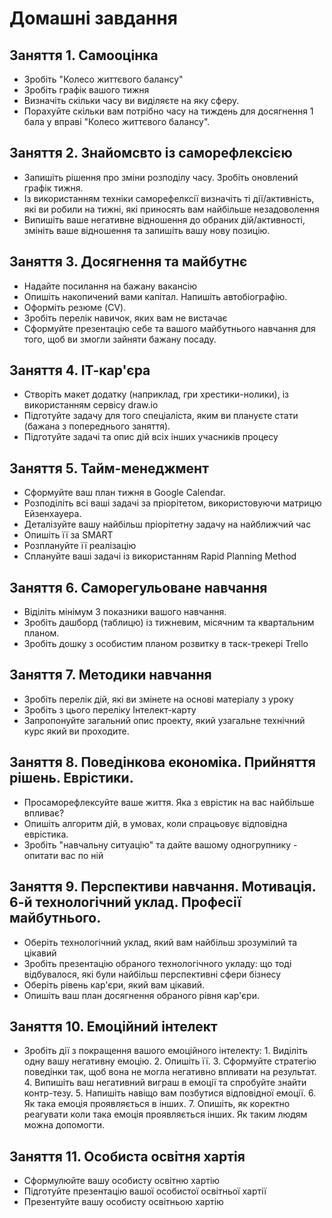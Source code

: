 # Домашні завдання
## Заняття 1. Самооцінка
* Зробіть "Колесо життєвого балансу"
* Зробіть графік вашого тижня
* Визначіть скільки часу ви виділяєте на яку сферу.
* Порахуйте скільки вам потрібно часу на тиждень для досягнення 1 бала у вправі "Колесо життєвого балансу".
## Заняття 2. Знайомсвто із саморефлексією
* Запишіть рішення про зміни розподілу часу. Зробіть оновлений графік тижня.
* Із використанням техніки саморефелксії визначіть ті дії/активність, які ви робили на тижні, які приносять вам найбільше незадоволення
* Випишіть ваше негативне відношення до обраних дій/активності, змініть ваше відношення та запишіть вашу нову позицію.
## Заняття 3. Досягнення та майбутнє
* Надайте посилання на бажану вакансію
* Опишіть накопичений вами капітал. Напишіть автобіографію.
* Оформіть резюме (CV).
* Зробіть перелік навичок, яких вам не вистачає
* Сформуйте презентацію себе та вашого майбутнього навчання для того, щоб ви змогли зайняти бажану посаду.

## Заняття 4. ІТ-кар'єра
* Створіть макет додатку (наприклад, гри хрестики-нолики), із використанням сервісу draw.io
* Підготуйте задачу для того спеціаліста, яким ви плануєте стати (бажана з попереднього заняття).
* Підготуйте задачі та опис дій всіх інших учасників процесу

## Заняття 5. Тайм-менеджмент
* Сформуйте ваш план тижня в Google Calendar.
* Розподіліть всі ваші задачі за пріорітетом, використовуючи матрицю Ейзенхауера.
* Деталізуйте вашу найбільш пріорітетну задачу на найближчий час
* Опишіть її за SMART
* Розплануйте її реалізацію
* Сплануйте ваші задачі із використанням Rapid Planning Method

## Заняття 6. Саморегульоване навчання
* Віділіть мінімум 3 показники вашого навчання. 
* Зробіть дашборд (таблицю) із тижневим, місячним та квартальним планом.
* Зробіть дошку з особистим планом розвитку в таск-трекері Trello

## Заняття 7. Методики навчання
* Зробіть перелік дій, які ви змінете на основі матеріалу з уроку
* Зробіть з цього переліку Інтелект-карту
* Запропонуйте загальний опис проекту, який узагальне технічний курс який ви проходите.


## Заняття 8. Поведінкова економіка. Прийняття рішень. Еврістики.
* Просаморефлексуйте ваше життя. Яка з еврістик на вас найбільше впливає?
* Опишіть алгоритм дій, в умовах, коли спрацьовує відповідна еврістика.
* Зробіть "навчальну ситуацію" та дайте вашому одногрупнику - опитати вас по ній

## Заняття 9. Перспективи навчання. Мотивація. 6-й технологічний уклад. Професії майбутнього.
* Оберіть технологічний уклад, який вам найбільш зрозумілий та цікавий
* Зробіть презентацію обраного технологічного укладу: що тоді відбувалося, які були найбільш перспективні сфери бізнесу
* Оберіть рівень кар'єри, який вам цікавий.
* Опишіть ваш план досягнення обраного рівня кар'єри.

## Заняття 10. Емоційний інтелект
* Зробіть дії з покращення вашого емоційного інтелекту: 1. Виділіть одну вашу негативну емоцію. 2. Опишіть її. 3. Сформуйте стратегію поведінки так, щоб вона не могла негативно впливати на результат. 4. Випишіть ваш негативний виграш в емоції та спробуйте знайти контр-тезу. 5. Напишіть навіщо вам позбутися відповідної емоції. 6. Як така емоція проявляється в інших. 7. Опишіть, як коректно реагувати коли така емоція проявляється інших. Як таким людям можна допомогти.
## Заняття 11. Особиста освітня хартія
* Сформулюйте вашу особисту освітню хартію
* Підготуйте презентацію вашої особистої освітньої хартії
* Презентуйте вашу особисту освітньою хартію
